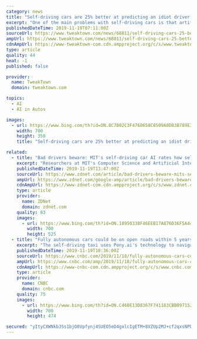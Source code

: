 ```yaml
---
category: news
title: "Self-driving cars are 25% better at predicting an idiot driver's move"
excerpt: "One of the main problems with self-driving cars is that artificial intelligence inside the vehicle assumes all humans drive and act in the same way. This just simply isn't the case. Luckily, researchers from MIT's Computer Science and Artificial Intelligence Laboratory (CSAIL) have taken that issue and begun examining it for potential solutions."
publishedDateTime: 2019-11-19T07:11:00Z
sourceUrl: https://www.tweaktown.com/news/68811/self-driving-cars-25-better-predicting-idiot-drivers-move/index.html
ampUrl: https://www.tweaktown.com/news/68811/self-driving-cars-25-better-predicting-idiot-drivers-move/amp.html
cdnAmpUrl: https://www-tweaktown-com.cdn.ampproject.org/c/s/www.tweaktown.com/news/68811/self-driving-cars-25-better-predicting-idiot-drivers-move/amp.html
type: article
quality: 44
heat: -1
published: false

provider:
  name: TweakTown
  domain: tweaktown.com

topics:
  - AI
  - AI in Autos

images:
  - url: https://www.bing.com/th?id=ON.8C7B02C3F4768658C8509A0D83B789E3
    width: 700
    height: 350
    title: "Self-driving cars are 25% better at predicting an idiot driver's move"

related:
  - title: "Bad drivers beware: MIT's self-driving car AI rates how selfish you are on the road"
    excerpt: "Researchers at MIT's Computer Science and Artificial Intelligence Laboratory (CSAIL) have developed an AI system for self-driving cars that classifies human drivers' social personalities to improve decision-making in tricky road situations. Special Report: Autonomous Vehicles and the Enterprise (free PDF) This ebook, based on the latest ..."
    publishedDateTime: 2019-11-19T13:47:00Z
    sourceUrl: https://www.zdnet.com/article/bad-drivers-beware-mits-self-driving-car-ai-rates-how-selfish-you-are-on-the-road/
    ampUrl: https://www.zdnet.com/google-amp/article/bad-drivers-beware-mits-self-driving-car-ai-rates-how-selfish-you-are-on-the-road/
    cdnAmpUrl: https://www-zdnet-com.cdn.ampproject.org/c/s/www.zdnet.com/google-amp/article/bad-drivers-beware-mits-self-driving-car-ai-rates-how-selfish-you-are-on-the-road/
    type: article
    provider:
      name: ZDNet
      domain: zdnet.com
    quality: 83
    images:
      - url: https://www.bing.com/th?id=ON.18950338F46EEB17A876D36F5A442DC7
        width: 700
        height: 525
  - title: "Fully autonomous cars could be on open roads within 5 years, says self-driving start-up Pony.ai CEO"
    excerpt: "The self-driving taxi uses Pony.ai's technology to navigate the roads. Peng, who was previously the chief architect of Baidu's autonomous driving division, said he believes that the U.S. still leads, but China is catching up very fast. While he hasn't witnessed any direct effect of trade tensions, Peng said it's an element of uncertainty for ..."
    publishedDateTime: 2019-11-19T10:36:00Z
    sourceUrl: https://www.cnbc.com/2019/11/18/fully-autonomous-cars-could-be-on-roads-in-5-years-says-ponyai-ceo.html
    ampUrl: https://www.cnbc.com/amp/2019/11/18/fully-autonomous-cars-could-be-on-roads-in-5-years-says-ponyai-ceo.html
    cdnAmpUrl: https://www-cnbc-com.cdn.ampproject.org/c/s/www.cnbc.com/amp/2019/11/18/fully-autonomous-cars-could-be-on-roads-in-5-years-says-ponyai-ceo.html
    type: article
    provider:
      name: CNBC
      domain: cnbc.com
    quality: 75
    images:
      - url: https://www.bing.com/th?id=ON.C460E13D8367F741183CBB0971522BCD
        width: 700
        height: 474

secured: "yItyCXWNkbJSs1bjO8Vpfynj4SUEO5eD4gxlcIgETM+8VZUp2MJ+cf2qxsNPDyxT0+oOEDndAX12DXl6Z6HLnm8uqsTjQXK0oKUWKFEmPtAtxBYB3aeCoLzcu48kVlQ7oWZ19k1XgIZ1S1W+xohuIAJFqEe3gcscnRldhBXk/3AwH4XcRKXOMrFWmMgqkfE1vatkDFct8ca6XRwKxm/gBh07khcPLCK0XaiXwS4qYHlEAUr+BEyfpsNyk1YBXmcoQqDUIAgY23SPLMLL4NLN0A==;9pUlqMI08pzKUBwZnQ347Q=="
---
```


